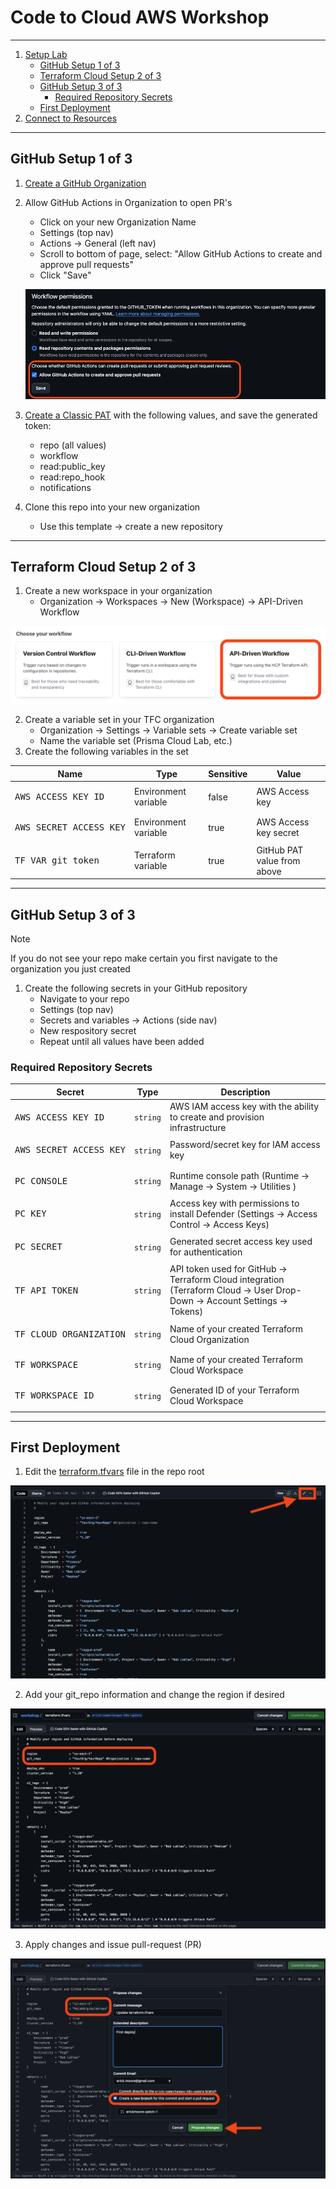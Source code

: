 # Code to Cloud AWS Workshop

---

1. [Setup Lab](/docs/Setup/README.md)
    - [GitHub Setup 1 of 3](#github-setup-1-of-3)
    - [Terraform Cloud Setup 2 of 3](#terraform-cloud-setup-2-of-3)
    - [GitHub Setup 3 of 3](#github-setup-3-of-3)
        - [Required Repository Secrets](#required-repository-secrets)
    - [First Deployment](#first-deployment)
2. [Connect to Resources](/docs/Connect/README.md)

---

## GitHub Setup 1 of 3

1. [Create a GitHub Organization](https://docs.github.com/en/organizations/collaborating-with-groups-in-organizations/creating-a-new-organization-from-scratch)
2. Allow GitHub Actions in Organization to open PR's
    - Click on your new Organization Name
    - Settings (top nav)
    - Actions -> General (left nav)
    - Scroll to bottom of page, select: "Allow GitHub Actions to create and approve pull requests"
    - Click "Save"

    ![action](/images/github/action-pr.png)

3. [Create a Classic PAT](https://docs.github.com/en/authentication/keeping-your-account-and-data-secure/managing-your-personal-access-tokens#creating-a-personal-access-token-classic) with the following values, and save the generated token:
    - repo (all values)
    - workflow
    - read:public_key
    - read:repo_hook
    - notifications
4. Clone this repo into your new organization
    - Use this template -> create a new repository

---

## Terraform Cloud Setup 2 of 3

1. Create a new workspace in your organization
    - Organization -> Workspaces -> New (Workspace) -> API-Driven Workflow

![workspace](/images/tfc/workspace.png)

2. Create a variable set in your TFC organization
    - Organization -> Settings -> Variable sets -> Create variable set
    - Name the variable set (Prisma Cloud Lab, etc.)
3. Create the following variables in the set

 | Name |  Type  | Sensitive | Value |
 |------|--------|-----------|-------|
 | <pre lang="sh">AWS_ACCESS_KEY_ID</pre> | Environment variable | false | AWS Access key
 | <pre lang="sh">AWS_SECRET_ACCESS_KEY</pre> | Environment variable | true | AWS Access key secret
 | <pre lang="sh">TF_VAR_git_token</pre> | Terraform variable | true | GitHub PAT value from above

---

## GitHub Setup 3 of 3

> [!NOTE]
> If you do not see your repo make certain you first navigate to the organization you just created

1. Create the following secrets in your GitHub repository
    - Navigate to your repo
    - Settings (top nav)
    - Secrets and variables -> Actions (side nav)
    - New respository secret
    - Repeat until all values have been added

### Required Repository Secrets

 | Secret |  Type  | Description |
 |--------|---------|-------------|
| <pre lang="sh">AWS_ACCESS_KEY_ID</pre> | `string` | AWS IAM access key with the ability to create and provision infrastructure
| <pre lang="sh">AWS_SECRET_ACCESS_KEY</pre> | `string` | Password/secret key for IAM access key
| <pre lang="sh">PC_CONSOLE</pre> | `string` | Runtime console path (Runtime -> Manage -> System -> Utilities )
| <pre lang="sh">PC_KEY</pre> | `string` | Access key with permissions to install Defender (Settings -> Access Control -> Access Keys)
| <pre lang="sh">PC_SECRET</pre> | `string` | Generated secret access key used for authentication
| <pre lang="sh">TF_API_TOKEN</pre> | `string` | API token used for GitHub -> Terraform Cloud integration (Terraform Cloud -> User Drop-Down -> Account Settings -> Tokens)
| <pre lang="sh">TF_CLOUD_ORGANIZATION</pre> | `string` | Name of your created Terraform Cloud Organization
| <pre lang="sh">TF_WORKSPACE</pre> | `string` | Name of your created Terraform Cloud Workspace
| <pre lang="sh">TF_WORKSPACE_ID</pre> | `string` | Generated ID of your Terraform Cloud Workspace

---

## First Deployment

1. Edit the [terraform.tfvars](/terraform.tfvars) file in the repo root

![edittfvar](/images/github/edittfvar.png)


2. Add your git_repo information and change the region if desired

![editreponame](/images/github/editreponame.png)


3. Apply changes and issue pull-request (PR)

![createpr](/images/github/createpr.png)

